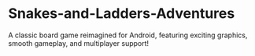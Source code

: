 # Snakes-and-Ladders-Adventures
A classic board game reimagined for Android, featuring exciting graphics, smooth gameplay, and multiplayer support!
